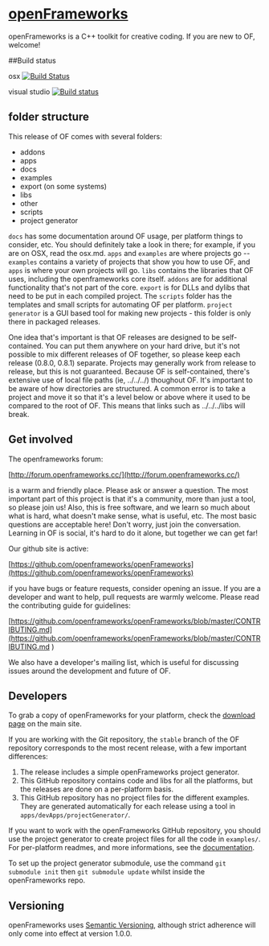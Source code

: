 [openFrameworks](http://openframeworks.cc/)
================

openFrameworks is a C++ toolkit for creative coding.  If you are new to OF, welcome!

##Build status

osx    [![Build Status](https://travis-ci.org/arturoc/openFrameworks.svg?branch=master)](https://travis-ci.org/arturoc/openFrameworks)

visual studio   [![Build status](https://ci.appveyor.com/api/projects/status/sm9jxy0u56bl8syi/branch/master?svg=true)](https://ci.appveyor.com/project/arturoc/openframeworks/branch/master) 

folder structure
--------

This release of OF comes with several folders: 

* addons
* apps
* docs
* examples
* export (on some systems)
* libs
* other
* scripts
* project generator


`docs` has some documentation around OF usage, per platform things to consider, etc. You should definitely take a look in there; for example, if you are on OSX, read the osx.md.   `apps` and `examples` are where projects go -- `examples` contains a variety of projects that show you how to use OF, and `apps` is where your own projects will go.  `libs` contains the libraries that OF uses, including the openframeworks core itself.  `addons` are for additional functionality that's not part of the core.  `export` is for DLLs and dylibs that need to be put in each compiled project.  The `scripts` folder has the templates and small scripts for automating OF per platform. `project generator` is a GUI based tool for making new projects - this folder is only there in packaged releases.  

One idea that's important is that OF releases are designed to be self-contained.  You can put them anywhere on your hard drive, but it's not possible to mix different releases of OF together, so please keep each release (0.8.0, 0.8.1) separate.  Projects may generally work from release to release, but this is not guaranteed.  Because OF is self-contained, there's extensive use of local file paths (ie, ../../../) thoughout OF.  It's important to be aware of how directories are structured.  A common error is to take a project and move it so that it's a level below or above where it used to be compared to the root of OF.  This means that links such as ../../../libs will break.  


Get involved
--------

The openframeworks forum:

[http://forum.openframeworks.cc/](http://forum.openframeworks.cc/)

is a warm and friendly place.  Please ask or answer a question.  The most important part of this project is that it's a community, more than just a tool, so please join us!  Also, this is free software, and we learn so much about what is hard, what doesn't make sense, what is useful, etc. The most basic questions are acceptable here!  Don't worry, just join the conversation.  Learning in OF is social, it's hard to do it alone, but together we can get far!

Our github site is active: 

[https://github.com/openframeworks/openFrameworks](https://github.com/openframeworks/openFrameworks)

if you have bugs or feature requests, consider opening an issue.  If you are a developer and want to help, pull requests are warmly welcome.  Please read the contributing guide for guidelines: 

[https://github.com/openframeworks/openFrameworks/blob/master/CONTRIBUTING.md](https://github.com/openframeworks/openFrameworks/blob/master/CONTRIBUTING.md
)

We also have a developer's mailing list, which is useful for discussing issues around the development and future of OF. 


Developers
------

To grab a copy of openFrameworks for your platform, check the [download page](http://openframeworks.cc/download) on the main site.  
 
If you are working with the Git repository, the `stable` branch of the OF repository corresponds to the most recent release, with a few important differences:  

1. The release includes a simple openFrameworks project generator.
2. This GitHub repository contains code and libs for all the platforms, but the releases are done on a per-platform basis.
3. This GitHub repository has no project files for the different examples. They are generated automatically for each release using a tool in `apps/devApps/projectGenerator/`.

If you want to work with the openFrameworks GitHub repository, you should use the project generator to create project files for all the code in `examples/`.  
For per-platform readmes, and more informations, see the [documentation](docs/table_of_contents.md).

To set up the project generator submodule, use the command `git submodule init` then `git submodule update` whilst inside the openFrameworks repo.

Versioning
----------
openFrameworks uses [Semantic Versioning](http://semver.org/), although strict adherence will only come into effect at version 1.0.0.

